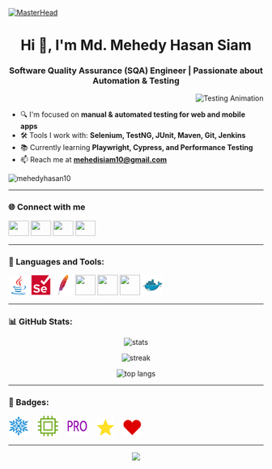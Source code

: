 [![MasterHead](https://drive.google.com/uc?export=view&id=1sytw_vI3EhB7OPoaiq6QA2aByrPRFhLF)](https://drive.google.com/file/d/1sytw_vI3EhB7OPoaiq6QA2aByrPRFhLF/view?usp=sharing)


<h1 align="center">Hi 👋, I'm Md. Mehedy Hasan Siam</h1>
<h3 align="center">Software Quality Assurance (SQA) Engineer | Passionate about Automation & Testing</h3>

<p align="right">
  <img alt="Testing Animation" width="400" src="https://cdn.dribbble.com/users/1162077/screenshots/3848914/media/7ed7d5ca474c2c7722840ebf320b51e5.gif" />
</p>

- 🔍 I'm focused on **manual & automated testing for web and mobile apps**
- 🛠️ Tools I work with: **Selenium, TestNG, JUnit, Maven, Git, Jenkins**
- 📚 Currently learning **Playwright, Cypress, and Performance Testing**
- 📫 Reach me at **mehedisiam10@gmail.com**

<p align="left">
  <img src="https://komarev.com/ghpvc/?username=mehedyhasan10&label=Profile%20views&color=0e75b6&style=flat" alt="mehedyhasan10" />
</p>

---

### 🌐 Connect with me

<p align="left">
<a href="https://twitter.com/meheds4" target="blank"><img src="https://raw.githubusercontent.com/rahuldkjain/github-profile-readme-generator/master/src/images/icons/Social/twitter.svg" height="30" width="40" /></a>
<a href="https://linkedin.com/in/md-mehedy-hasan-siam-5a64b4206" target="blank"><img src="https://raw.githubusercontent.com/rahuldkjain/github-profile-readme-generator/master/src/images/icons/Social/linked-in-alt.svg" height="30" width="40" /></a>
<a href="https://fb.com/hasanmehedy209902" target="blank"><img src="https://raw.githubusercontent.com/rahuldkjain/github-profile-readme-generator/master/src/images/icons/Social/facebook.svg" height="30" width="40" /></a>
<a href="https://instagram.com/mehedy_hasan_siam" target="blank"><img src="https://raw.githubusercontent.com/rahuldkjain/github-profile-readme-generator/master/src/images/icons/Social/instagram.svg" height="30" width="40" /></a>
</p>

---

### 🧰 Languages and Tools:

<p align="left">
   <a href="https://www.java.com"><img src="https://raw.githubusercontent.com/devicons/devicon/master/icons/java/java-original.svg" width="40" height="40" /></a>
  <a href="https://www.selenium.dev/"><img src="https://raw.githubusercontent.com/devicons/devicon/master/icons/selenium/selenium-original.svg" width="40" height="40" /></a>
  <a href="https://maven.apache.org/"><img src="https://raw.githubusercontent.com/devicons/devicon/master/icons/apache/apache-original.svg" width="40" height="40" /></a>
  <a href="https://git-scm.com/"><img src="https://www.vectorlogo.zone/logos/git-scm/git-scm-icon.svg" width="40" height="40" /></a>
  <a href="https://www.jenkins.io/"><img src="https://www.vectorlogo.zone/logos/jenkins/jenkins-icon.svg" width="40" height="40" /></a>
  <a href="https://www.postman.com/"><img src="https://www.vectorlogo.zone/logos/getpostman/getpostman-icon.svg" width="40" height="40" /></a>
  <a href="https://www.docker.com/"><img src="https://raw.githubusercontent.com/devicons/devicon/master/icons/docker/docker-original.svg" width="40" height="40" /></a>

</p>

---

### 📊 GitHub Stats:

<p align="center">
  <img src="https://github-readme-stats.vercel.app/api?username=mehedyhasan10&show_icons=true&theme=tokyonight" alt="stats" />
</p>

<p align="center">
  <img src="https://github-readme-streak-stats.herokuapp.com/?user=mehedyhasan10&theme=tokyonight" alt="streak" />
</p>

<p align="center">
  <img src="https://github-readme-stats.vercel.app/api/top-langs/?username=mehedyhasan10&layout=compact&theme=tokyonight" alt="top langs" />
</p>

---

### 🏅 Badges:

<a href='https://archiveprogram.github.com/'><img src='https://raw.githubusercontent.com/acervenky/animated-github-badges/master/assets/acbadge.gif' width='40' height='40'></a> 
<a href='https://docs.github.com/en/developers'><img src='https://raw.githubusercontent.com/acervenky/animated-github-badges/master/assets/devbadge.gif' width='40' height='40'></a> 
<a href='https://github.com/pricing'><img src='https://raw.githubusercontent.com/acervenky/animated-github-badges/master/assets/pro.gif' width='40' height='40'></a> 
<a href='https://stars.github.com/'><img src='https://raw.githubusercontent.com/acervenky/animated-github-badges/master/assets/starbadge.gif' width='35' height='35'></a> 
<a href='https://docs.github.com/en/github/supporting-the-open-source-community-with-github-sponsors'><img src='https://raw.githubusercontent.com/acervenky/animated-github-badges/master/assets/sponsorbadge.gif' width='35' height='35'></a>

---

<p align="center">
  <img src="https://img.shields.io/twitter/follow/meheds4?logo=twitter&style=for-the-badge" />
</p>






 





